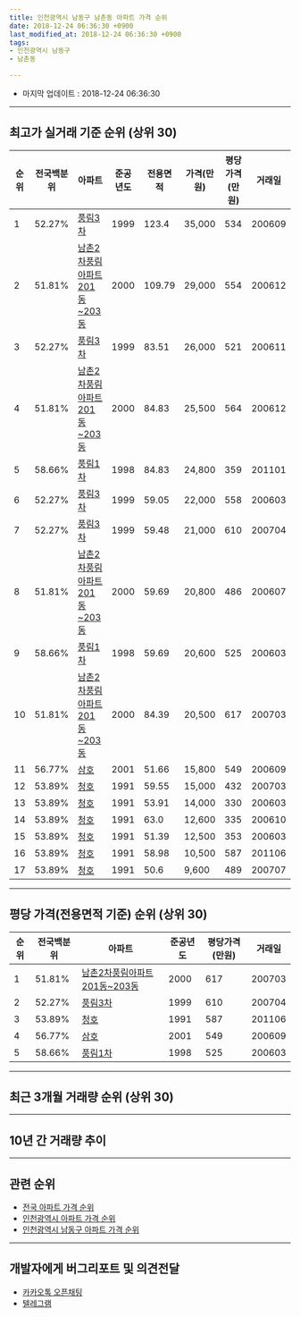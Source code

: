```yaml
---
title: 인천광역시 남동구 남촌동 아파트 가격 순위
date: 2018-12-24 06:36:30 +0900
last_modified_at: 2018-12-24 06:36:30 +0900
tags:
- 인천광역시 남동구
- 남촌동

---
```


* 마지막 업데이트 : 2018-12-24 06:36:30

---

## 최고가 실거래 기준 순위 (상위 30)


|순위|전국백분위|아파트|준공년도|전용면적|가격(만원)|평당가격(만원)|거래일|
|---|---|---|---|---|---|---|---|
|1|52.27%|[풍림3차](https://search.naver.com/search.naver?query=%EC%9D%B8%EC%B2%9C%EA%B4%91%EC%97%AD%EC%8B%9C+%EB%82%A8%EB%8F%99%EA%B5%AC+%EB%82%A8%EC%B4%8C%EB%8F%99+%ED%92%8D%EB%A6%BC3%EC%B0%A8)|1999|123.4|35,000|534|200609|
|2|51.81%|[남촌2차풍림아파트 201동~203동](https://search.naver.com/search.naver?query=%EC%9D%B8%EC%B2%9C%EA%B4%91%EC%97%AD%EC%8B%9C+%EB%82%A8%EB%8F%99%EA%B5%AC+%EB%82%A8%EC%B4%8C%EB%8F%99+%EB%82%A8%EC%B4%8C2%EC%B0%A8%ED%92%8D%EB%A6%BC%EC%95%84%ED%8C%8C%ED%8A%B8+201%EB%8F%99%7E203%EB%8F%99)|2000|109.79|29,000|554|200612|
|3|52.27%|[풍림3차](https://search.naver.com/search.naver?query=%EC%9D%B8%EC%B2%9C%EA%B4%91%EC%97%AD%EC%8B%9C+%EB%82%A8%EB%8F%99%EA%B5%AC+%EB%82%A8%EC%B4%8C%EB%8F%99+%ED%92%8D%EB%A6%BC3%EC%B0%A8)|1999|83.51|26,000|521|200611|
|4|51.81%|[남촌2차풍림아파트 201동~203동](https://search.naver.com/search.naver?query=%EC%9D%B8%EC%B2%9C%EA%B4%91%EC%97%AD%EC%8B%9C+%EB%82%A8%EB%8F%99%EA%B5%AC+%EB%82%A8%EC%B4%8C%EB%8F%99+%EB%82%A8%EC%B4%8C2%EC%B0%A8%ED%92%8D%EB%A6%BC%EC%95%84%ED%8C%8C%ED%8A%B8+201%EB%8F%99%7E203%EB%8F%99)|2000|84.83|25,500|564|200612|
|5|58.66%|[풍림1차](https://search.naver.com/search.naver?query=%EC%9D%B8%EC%B2%9C%EA%B4%91%EC%97%AD%EC%8B%9C+%EB%82%A8%EB%8F%99%EA%B5%AC+%EB%82%A8%EC%B4%8C%EB%8F%99+%ED%92%8D%EB%A6%BC1%EC%B0%A8)|1998|84.83|24,800|359|201101|
|6|52.27%|[풍림3차](https://search.naver.com/search.naver?query=%EC%9D%B8%EC%B2%9C%EA%B4%91%EC%97%AD%EC%8B%9C+%EB%82%A8%EB%8F%99%EA%B5%AC+%EB%82%A8%EC%B4%8C%EB%8F%99+%ED%92%8D%EB%A6%BC3%EC%B0%A8)|1999|59.05|22,000|558|200603|
|7|52.27%|[풍림3차](https://search.naver.com/search.naver?query=%EC%9D%B8%EC%B2%9C%EA%B4%91%EC%97%AD%EC%8B%9C+%EB%82%A8%EB%8F%99%EA%B5%AC+%EB%82%A8%EC%B4%8C%EB%8F%99+%ED%92%8D%EB%A6%BC3%EC%B0%A8)|1999|59.48|21,000|610|200704|
|8|51.81%|[남촌2차풍림아파트 201동~203동](https://search.naver.com/search.naver?query=%EC%9D%B8%EC%B2%9C%EA%B4%91%EC%97%AD%EC%8B%9C+%EB%82%A8%EB%8F%99%EA%B5%AC+%EB%82%A8%EC%B4%8C%EB%8F%99+%EB%82%A8%EC%B4%8C2%EC%B0%A8%ED%92%8D%EB%A6%BC%EC%95%84%ED%8C%8C%ED%8A%B8+201%EB%8F%99%7E203%EB%8F%99)|2000|59.69|20,800|486|200607|
|9|58.66%|[풍림1차](https://search.naver.com/search.naver?query=%EC%9D%B8%EC%B2%9C%EA%B4%91%EC%97%AD%EC%8B%9C+%EB%82%A8%EB%8F%99%EA%B5%AC+%EB%82%A8%EC%B4%8C%EB%8F%99+%ED%92%8D%EB%A6%BC1%EC%B0%A8)|1998|59.69|20,600|525|200603|
|10|51.81%|[남촌2차풍림아파트 201동~203동](https://search.naver.com/search.naver?query=%EC%9D%B8%EC%B2%9C%EA%B4%91%EC%97%AD%EC%8B%9C+%EB%82%A8%EB%8F%99%EA%B5%AC+%EB%82%A8%EC%B4%8C%EB%8F%99+%EB%82%A8%EC%B4%8C2%EC%B0%A8%ED%92%8D%EB%A6%BC%EC%95%84%ED%8C%8C%ED%8A%B8+201%EB%8F%99%7E203%EB%8F%99)|2000|84.39|20,500|617|200703|
|11|56.77%|[삼호](https://search.naver.com/search.naver?query=%EC%9D%B8%EC%B2%9C%EA%B4%91%EC%97%AD%EC%8B%9C+%EB%82%A8%EB%8F%99%EA%B5%AC+%EB%82%A8%EC%B4%8C%EB%8F%99+%EC%82%BC%ED%98%B8)|2001|51.66|15,800|549|200609|
|12|53.89%|[청호](https://search.naver.com/search.naver?query=%EC%9D%B8%EC%B2%9C%EA%B4%91%EC%97%AD%EC%8B%9C+%EB%82%A8%EB%8F%99%EA%B5%AC+%EB%82%A8%EC%B4%8C%EB%8F%99+%EC%B2%AD%ED%98%B8)|1991|59.55|15,000|432|200703|
|13|53.89%|[청호](https://search.naver.com/search.naver?query=%EC%9D%B8%EC%B2%9C%EA%B4%91%EC%97%AD%EC%8B%9C+%EB%82%A8%EB%8F%99%EA%B5%AC+%EB%82%A8%EC%B4%8C%EB%8F%99+%EC%B2%AD%ED%98%B8)|1991|53.91|14,000|330|200603|
|14|53.89%|[청호](https://search.naver.com/search.naver?query=%EC%9D%B8%EC%B2%9C%EA%B4%91%EC%97%AD%EC%8B%9C+%EB%82%A8%EB%8F%99%EA%B5%AC+%EB%82%A8%EC%B4%8C%EB%8F%99+%EC%B2%AD%ED%98%B8)|1991|63.0|12,600|335|200610|
|15|53.89%|[청호](https://search.naver.com/search.naver?query=%EC%9D%B8%EC%B2%9C%EA%B4%91%EC%97%AD%EC%8B%9C+%EB%82%A8%EB%8F%99%EA%B5%AC+%EB%82%A8%EC%B4%8C%EB%8F%99+%EC%B2%AD%ED%98%B8)|1991|51.39|12,500|353|200603|
|16|53.89%|[청호](https://search.naver.com/search.naver?query=%EC%9D%B8%EC%B2%9C%EA%B4%91%EC%97%AD%EC%8B%9C+%EB%82%A8%EB%8F%99%EA%B5%AC+%EB%82%A8%EC%B4%8C%EB%8F%99+%EC%B2%AD%ED%98%B8)|1991|58.98|10,500|587|201106|
|17|53.89%|[청호](https://search.naver.com/search.naver?query=%EC%9D%B8%EC%B2%9C%EA%B4%91%EC%97%AD%EC%8B%9C+%EB%82%A8%EB%8F%99%EA%B5%AC+%EB%82%A8%EC%B4%8C%EB%8F%99+%EC%B2%AD%ED%98%B8)|1991|50.6|9,600|489|200707|


---

## 평당 가격(전용면적 기준) 순위 (상위 30)


|순위|전국백분위|아파트|준공년도|평당가격(만원)|거래일|
|---|---|---|---|---|---|
|1|51.81%|[남촌2차풍림아파트 201동~203동](https://search.naver.com/search.naver?query=%EC%9D%B8%EC%B2%9C%EA%B4%91%EC%97%AD%EC%8B%9C+%EB%82%A8%EB%8F%99%EA%B5%AC+%EB%82%A8%EC%B4%8C%EB%8F%99+%EB%82%A8%EC%B4%8C2%EC%B0%A8%ED%92%8D%EB%A6%BC%EC%95%84%ED%8C%8C%ED%8A%B8+201%EB%8F%99%7E203%EB%8F%99)|2000|617|200703|
|2|52.27%|[풍림3차](https://search.naver.com/search.naver?query=%EC%9D%B8%EC%B2%9C%EA%B4%91%EC%97%AD%EC%8B%9C+%EB%82%A8%EB%8F%99%EA%B5%AC+%EB%82%A8%EC%B4%8C%EB%8F%99+%ED%92%8D%EB%A6%BC3%EC%B0%A8)|1999|610|200704|
|3|53.89%|[청호](https://search.naver.com/search.naver?query=%EC%9D%B8%EC%B2%9C%EA%B4%91%EC%97%AD%EC%8B%9C+%EB%82%A8%EB%8F%99%EA%B5%AC+%EB%82%A8%EC%B4%8C%EB%8F%99+%EC%B2%AD%ED%98%B8)|1991|587|201106|
|4|56.77%|[삼호](https://search.naver.com/search.naver?query=%EC%9D%B8%EC%B2%9C%EA%B4%91%EC%97%AD%EC%8B%9C+%EB%82%A8%EB%8F%99%EA%B5%AC+%EB%82%A8%EC%B4%8C%EB%8F%99+%EC%82%BC%ED%98%B8)|2001|549|200609|
|5|58.66%|[풍림1차](https://search.naver.com/search.naver?query=%EC%9D%B8%EC%B2%9C%EA%B4%91%EC%97%AD%EC%8B%9C+%EB%82%A8%EB%8F%99%EA%B5%AC+%EB%82%A8%EC%B4%8C%EB%8F%99+%ED%92%8D%EB%A6%BC1%EC%B0%A8)|1998|525|200603|


---

## 최근 3개월 거래량 순위 (상위 30)


<div style="width:100%;">
    <canvas id="deal_count_ranking" height="250"></canvas>
</div>


<script>
new Chart(document.getElementById("deal_count_ranking"), {
    type: 'horizontalBar',
    data: {
        labels: ['풍림3차', '남촌2차풍림아파트 201동~203동', '풍림1차'],
        datasets: [{
            label: '실거래 수',
            data: [5, 3, 2],
            borderColor: "rgba(255, 0, 128, 1)",
            backgroundColor: "rgba(255, 0, 128, 0.5)",
            fill: false,
        }]
    },
    options: {
        responsive: true,
        title: {
            display: true,
            text: '최근 3개월 거래량 순위'
        },
        tooltips: {
            mode: 'index',
            intersect: false,
            callbacks: {
                title: function(tooltipItems, data) {
                    return "실거래 수:";
                },
                label: function(tooltipItem, data) {
                    return data.labels[tooltipItem.index] + ": " + tooltipItem.xLabel;
                }
            }
        },
        hover: {
            mode: 'nearest',
            intersect: true
        },
        scales: {
            xAxes: [{
                display: true,
                scaleLabel: {
                    display: true,
                    labelString: '실거래 수'
                },
                ticks: {
                    suggestedMin: 0,
                }
            }],
            yAxes: [{
                display: true,
                ticks: {
                    autoSkip: false,
                    callback: function(value, index, values) {
                        if (value.length > 15)
                            return value.substr(0, 13) + "...";
                        else
                            return value;
                    }
                },
                scaleLabel: {
                    display: false,
                }
            }]
        }
    }
});

</script>


---

## 10년 간 거래량 추이


<div style="width:100%;">
    <canvas id="deal_progress" height="250"></canvas>
</div>

<script>
new Chart(document.getElementById("deal_progress"), {
    type: 'line',
    data: {
        labels: ['200812','200901','200902','200903','200904','200905','200906','200907','200908','200909','200910','200911','200912','201001','201002','201003','201004','201005','201006','201007','201008','201009','201010','201011','201012','201101','201102','201103','201104','201105','201106','201107','201108','201109','201110','201111','201112','201201','201202','201203','201204','201205','201206','201207','201208','201209','201210','201211','201212','201301','201302','201303','201304','201305','201306','201307','201308','201309','201310','201311','201312','201401','201402','201403','201404','201405','201406','201407','201408','201409','201410','201411','201412','201501','201502','201503','201504','201505','201506','201507','201508','201509','201510','201511','201512','201601','201602','201603','201604','201605','201606','201607','201608','201609','201610','201611','201612','201701','201702','201703','201704','201705','201706','201707','201708','201709','201710','201711','201712','201801','201802','201803','201804','201805','201806','201807','201808','201809','201810','201811','201812'],
        datasets: [{
            label: '실거래 수',
            pointRadius: 1,
            data: [3, 2, 1, 3, 7, 16, 11, 19, 21, 14, 8, 1, 6, 12, 12, 5, 7, 3, 9, 9, 6, 10, 12, 6, 6, 8, 8, 6, 5, 14, 13, 8, 13, 11, 6, 6, 4, 9, 7, 12, 7, 9, 7, 8, 8, 8, 7, 11, 2, 2, 7, 15, 26, 14, 4, 4, 12, 9, 9, 6, 6, 14, 18, 12, 11, 10, 6, 7, 11, 9, 9, 7, 3, 8, 16, 24, 14, 21, 15, 7, 10, 14, 9, 6, 4, 3, 4, 16, 5, 11, 8, 7, 14, 8, 10, 6, 5, 1, 7, 12, 9, 6, 8, 12, 9, 14, 12, 4, 7, 7, 2, 9, 5, 4, 5, 8, 13, 12, 8, 2, 0],
            borderColor: "rgba(255, 201, 14, 1)",
            backgroundColor: "rgba(255, 201, 14, 0.5)",
            fill: true,
        }]
    },
    options: {
        responsive: true,
        title: {
            display: true,
            text: '10년간 거래량 추이'
        },
        tooltips: {
            mode: 'index',
            intersect: false,
        },
        hover: {
            mode: 'nearest',
            intersect: true
        },
        scales: {
            xAxes: [{
                display: true,
                scaleLabel: {
                    display: true,
                    labelString: '년/월'
                }
            }],
            yAxes: [{
                display: true,
                ticks: {
                    suggestedMin: 0,
                },
                scaleLabel: {
                    display: true,
                    labelString: '실거래 수'
                }
            }]
        }
    }
});

</script>


---

## 관련 순위

- [전국 아파트 가격 순위](https://inasie.github.io/apt-ranking/전국)
- [인천광역시 아파트 가격 순위](https://inasie.github.io/apt-ranking/인천광역시)
- [인천광역시 남동구 아파트 가격 순위](https://inasie.github.io/apt-ranking/인천광역시-남동구)


---

## 개발자에게 버그리포트 및 의견전달

- [카카오톡 오픈채팅](https://open.kakao.com/o/gLJUAP4)
- [텔레그램](https://t.me/inasie)

